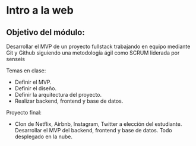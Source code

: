 # Intro a la web


## Objetivo del módulo:
Desarrollar el MVP de un proyecto fullstack trabajando en equipo mediante Git y Github siguiendo una metodología ágil como SCRUM liderada por senseis

Temas en clase:
- Definir el MVP.
- Definir el diseño.
- Definir la arquitectura del proyecto.
- Realizar backend, frontend y base de datos.

Proyecto final:
- Clon de Netflix, Airbnb, Instagram, Twitter a elección del estudiante. Desarrollar el MVP del backend, frontend y base de datos. Todo desplegado en la nube.